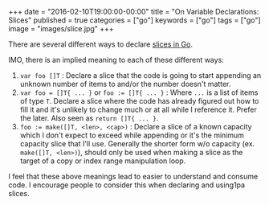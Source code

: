 +++
date = "2016-02-10T19:00:00-00:00"
title = "On Variable Declarations: Slices"
published = true
categories = ["go"]
keywords = ["go"]
tags = ["go"]
image = "images/slice.jpg"
+++

There are several different ways to declare [slices in Go](https://golang.org/doc/effective_go.html#slices). 

IMO, there is an implied meaning to each of these different ways:

1. `var foo []T` : Declare a slice that the code is going to start appending an unknown number of items to and/or the number doesn't matter.
1. `var foo = []T{ ... }` or `foo := []T{ ... }` : Where `...` is a list of items of type `T`. Declare a slice where the code has already figured out how to fill it and it's unlikely to change much or at all while I reference it. Prefer the later. Also seen as `return []T{ ... }`.
1. `foo := make([]T, <len>, <cap>)` : Declare a slice of a known capacity which I don't expect to exceed while appending or it's the minimum capacity slice that I'll use. Generally the shorter form w/o capacity (ex. `make([]T, <len>)`), should only be used when making a slice as the target of a copy or index range manipulation loop.

I feel that these above meanings lead to easier to understand and consume code. I encourage people to consider this when declaring and using1pa slices.